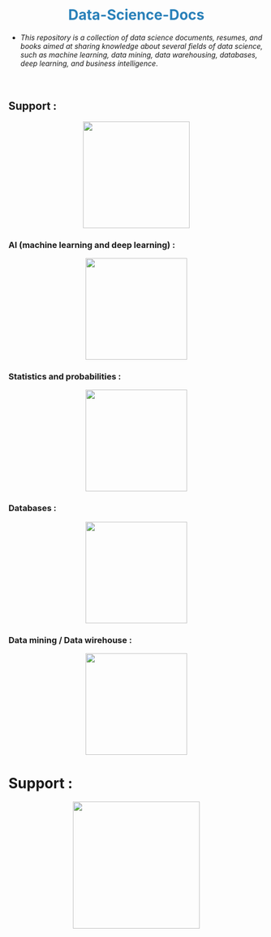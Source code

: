 # <center style="color: #2980B9"> Data-Science-Docs </center>

* *This repository is a collection of data science documents, resumes, and books aimed at sharing knowledge about several fields of data science, such as machine learning, data mining, data warehousing, databases, deep learning, and business intelligence*.
<br><br><br>

## Support : 

<center>
  <a href="https://www.buymeacoffee.com/khabarachre">
    <img src="https://media.tenor.com/Is0ELiJnoU0AAAAi/buymeacoffee-button.gif" width="210">
  </a>
</center>

### AI (machine learning and deep learning) :
<center>
  <img src="https://cdn-icons-png.flaticon.com/512/6461/6461928.png" width="200">
</center>

### Statistics and probabilities :
<center>
  <img src="https://www.pngmart.com/files/7/Statistics-PNG-Photos.png" width="200">
</center>

### Databases :
<center>
  <img src="https://cdn-icons-png.flaticon.com/512/977/977506.png" width="200">
</center>

### Data mining / Data wirehouse :
<center>
  <img src="https://cdn-icons-png.flaticon.com/512/2091/2091746.png" width="200">
</center>

# Support :
<center>
  <a href="https://www.buymeacoffee.com/khabarachre">
    <img src="https://media.tenor.com/Is0ELiJnoU0AAAAi/buymeacoffee-button.gif" width="250">
  </a>
</center>


